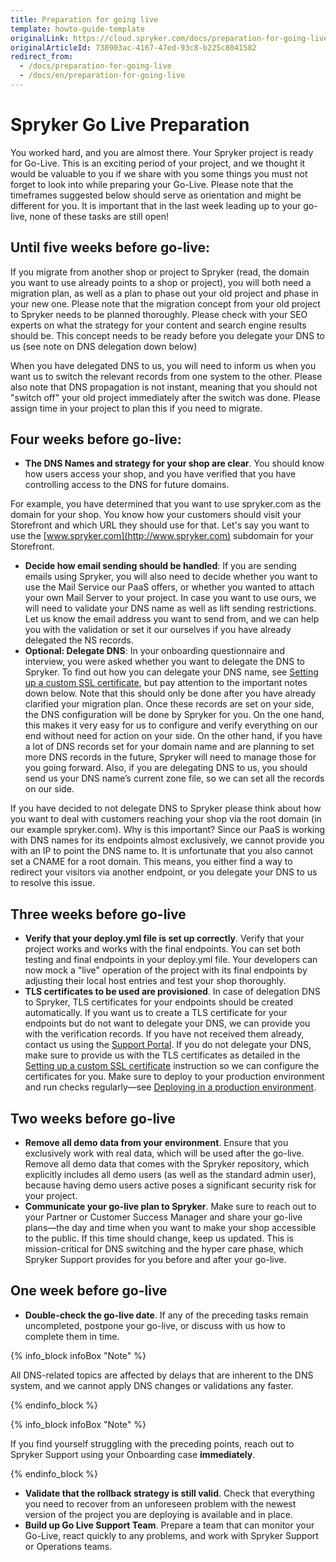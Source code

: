 ```yaml
---
title: Preparation for going live
template: howto-guide-template
originalLink: https://cloud.spryker.com/docs/preparation-for-going-live
originalArticleId: 738903ac-4167-47ed-93c8-b225c8041582
redirect_from:
  - /docs/preparation-for-going-live
  - /docs/en/preparation-for-going-live
---
```


# Spryker Go Live Preparation

You worked hard, and you are almost there. Your Spryker project is ready for Go-Live. This is an exciting period of your project, and we thought it would be valuable to you if we share with you some things you must not forget to look into while preparing your Go-Live. Please note that the timeframes suggested below should serve as orientation and might be different for you. It is important that in the last week leading up to your go-live, none of these tasks are still open!


## Until five weeks before go-live:

If you migrate from another shop or project to Spryker (read, the domain you want to use already points to a shop or project), you will both need a migration plan, as well as a plan to phase out your old project and phase in your new one. Please note that the migration concept from your old project to Spryker needs to be planned thoroughly. Please check with your SEO experts on what the strategy for your content and search engine results should be. This concept needs to be ready before you delegate your DNS to us (see note on DNS delegation down below)

When you have delegated DNS to us, you will need to inform us when you want us to switch the relevant records from one system to the other. Please also note that DNS propagation is not instant, meaning that you should not "switch off" your old project immediately after the switch was done. Please assign time in your project to plan this if you need to migrate.


## Four weeks before go-live:

- **The DNS Names and strategy for your shop are clear**. You should know how users access your shop, and you have verified that you have controlling access to the DNS for future domains. 

For example, you have determined that you want to use spryker.com as the domain for your shop. You know how your customers should visit your Storefront and which URL they should use for that. Let's say you want to use the [www.spryker.com](http://www.spryker.com) subdomain for your Storefront.

- **Decide how email sending should be handled**: If you are sending emails using Spryker, you will also need to decide whether you want to use the Mail Service our PaaS offers, or whether you wanted to attach your own Mail Server to your project. In case you want to use ours, we will need to validate your DNS name as well as lift sending restrictions. Let us know the email address you want to send from, and we can help you with the validation or set it our ourselves if you have already delegated the NS records.
- **Optional: Delegate DNS**: In your onboarding questionnaire and interview, you were asked whether you want to delegate the DNS to Spryker. To find out how you can delegate your DNS name, see [Setting up a custom SSL certificate](https://docs.spryker.com/docs/cloud/dev/spryker-cloud-commerce-os/setting-up-a-custom-ssl-certificate.html), but pay attention to the important notes down below. Note that this should only be done after you have already clarified your migration plan. Once these records are set on your side, the DNS configuration will be done by Spryker for you. On the one hand, this makes it very easy for us to configure and verify everything on our end without need for action on your side. On the other hand, if you have a lot of DNS records set for your domain name and are planning to set more DNS records in the future, Spryker will need to manage those for you going forward. Also, if you are delegating DNS to us, you should send us your DNS name’s current zone file, so we can set all the records on our side.



If you have decided to not delegate DNS to Spryker please think about how you want to deal with customers reaching your shop via the root domain (in our example spryker.com). Why is this important? Since our PaaS is working with DNS names for its endpoints almost exclusively, we cannot provide you with an IP to point the DNS name to. It is unfortunate that you also cannot set a CNAME for a root domain. This means, you either find a way to redirect your visitors via another endpoint, or you delegate your DNS to us to resolve this issue.


## Three weeks before go-live

- **Verify that your deploy.yml file is set up correctly**. Verify that your project works and works with the final endpoints. You can set both testing and final endpoints in your deploy.yml file. Your developers can now mock a "live" operation of the project with its final endpoints by adjusting their local host entries and test your shop thoroughly.
- **TLS certificates to be used are provisioned**. In case of delegation DNS to Spryker, TLS certificates for your endpoints should be created automatically. If you want us to create a TLS certificate for your endpoints but do not want to delegate your DNS, we can provide you with the verification records. If you have not received them already, contact us using the [Support Portal](https://support.spryker.com). If you do not delegate your DNS, make sure to provide us with the TLS certificates as detailed in the [Setting up a custom SSL certificate](https://docs.spryker.com/docs/cloud/dev/spryker-cloud-commerce-os/setting-up-a-custom-ssl-certificate.html#next-step) instruction so we can configure the certificates for you.
Make sure to deploy to your production environment and run checks regularly—see [Deploying in a production environment](https://docs.spryker.com/docs/cloud/dev/spryker-cloud-commerce-os/deploying-in-a-production-environment.html).


## Two weeks before go-live

- **Remove all demo data from your environment**. Ensure that you exclusively work with real data, which will be used after the go-live. Remove all demo data that comes with the Spryker repository, which explicitly includes all demo users (as well as the standard admin user), because having demo users active poses a significant security risk for your project.
- **Communicate your go-live plan to Spryker**. Make sure to reach out to your Partner or Customer Success Manager and share your go-live plans—the day and time when you want to make your shop accessible to the public. If this time should change, keep us updated. This is mission-critical for DNS switching and the hyper care phase, which Spryker Support provides for you before and after your go-live.


## One week before go-live

- **Double-check the go-live date**. If any of the preceding tasks remain uncompleted, postpone your go-live, or discuss with us how to complete them in time.

{% info_block infoBox "Note" %}
		
All DNS-related topics are affected by delays that are inherent to the DNS system, and we cannot apply DNS changes or validations any faster. 

{% endinfo_block %}

{% info_block infoBox "Note" %}
	
If you find yourself struggling with the preceding points, reach out to Spryker Support using your Onboarding case **immediately**.
	
{% endinfo_block %}
- **Validate that the rollback strategy is still valid**. Check that everything you need to recover from an unforeseen problem with the newest version of the project you are deploying is available and in place.
- **Build up Go Live Support Team**. Prepare a team that can monitor your Go-Live, react quickly to any problems, and work with Spryker Support or Operations teams.
